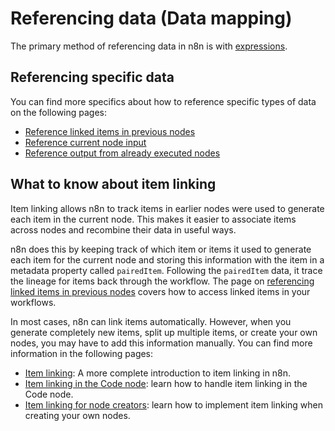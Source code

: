 <!-- vale off -->
# Referencing data (Data mapping)

The primary method of referencing data in n8n is with [expressions](/glossary.md#expression-n8n).

## Referencing specific data

You can find more specifics about how to reference specific types of data on the following pages:

* [Reference linked items in previous nodes](/data/referencing-data/itemmatching.md)
* [Reference current node input](/data/referencing-data/current-node-input.md)
* [Reference output from already executed nodes](/data/referencing-data/output-other-nodes.md)

## What to know about item linking

Item linking allows n8n to track items in earlier nodes were used to generate each item in the current node. This makes it easier to associate items across nodes and recombine their data in useful ways.

n8n does this by keeping track of which item or items it used to generate each item for the current node and storing this information with the item in a metadata property called `pairedItem`. Following the `pairedItem` data, it trace the lineage for items back through the workflow. The page on [referencing linked items in previous nodes](/data/referencing-data/itemmatching.md) covers how to access linked items in your workflows.

In most cases, n8n can link items automatically. However, when you generate completely new items, split up multiple items, or create your own nodes, you may have to add this information manually. You can find more information in the following pages:

* [Item linking](/data/referencing-data/item-linking.md): A more complete introduction to item linking in n8n.
* [Item linking in the Code node](/integrations/builtin/core-nodes/n8n-nodes-base.code/item-linking-code-node.md): learn how to handle item linking in the Code node.
* [Item linking for node creators](/integrations/creating-nodes/build/reference/paired-items.md): learn how to implement item linking when creating your own nodes.


<!--







## Referencing specific data with expressions

This section contains some of the most common and useful expressions for referencing node data in your workflows. For a more complete reference, consult the reference pages for [current node input](/data/referencing-data/current-node-input.md) and [output of other nodes](/data/referencing-data/output-other-nodes.md).

### Reference items from the previous node

The most common pattern is to reference items from the previous node. You can access all of the previous node's items with the `$input` object. It contains the following properties and accessor methods:

* `$input.item`: The item in the input that matches item currently being processed.
* `$input.item.json`: The properties of the item in the input that matches item currently being processed.
* `$input.first()`: The first item out of the list of input items. Note that this accesses the same input item (the first) each time as the node iterates through its items. So if the current node is processing 5 items, this will access the same input item (the first) 5 times.
* `$input.last()`: The last item out of the list of input items. The same note mentioned above applies here as well.
* `$input.all()`: Returns the array of the node's input items. You drill down to access individual input items by index (0 for the first item, 1 for the second, etc.).
* `$input.params`: Access the parameters of the previous node. You can use this to find information about the operation performed, limits imposed, and more.

Because of its frequent use, the `$json` object is also available as an alias for `$input.item.json`.

### Reference items from earlier nodes

To access items from nodes earlier in the execution chain, use the `$("<name_of_node>")` syntax. You can use this to access the items from any nodes that have been executed before the current node.

The `$("<name_of_node>")` syntax works exactly the same as the `$input` object, so you can access the same child objects (like `.item.json`) and call the same methods (like `.all()`, `.first()`, and `last()`).

You can use `$("<name_of_node>").isExecuted` to see if an earlier node was run during the current execution. This is often useful when using branching workflows.

## Reference data when the link between items is broken

n8n builds a graph of which input items were used produced each item as it executes your workflow. It follows this chain back to previous nodes to establish the item's ancestors for each node.

If item linking data is missing or ambiguous for any node, however, you may need to add the explicit links between items. This most often occurs when data transformations add new items or split existing items in a way that's difficult to trace automatically.

To learn more about how wor, check out the material in item linking section:

* [Item linking concepts](/data/item-linking/concepts.md)
* [Linking items in the Code node](/data/item-linking/item-linkng-code-node.md)
* [Item linking errors](/data/item-linking/item-linking-errors.md)

To reference the

* [How to reference previous node items with `.item` and `.itemMatching()`](/data/referencing-data/itemmatching.md)

-->
